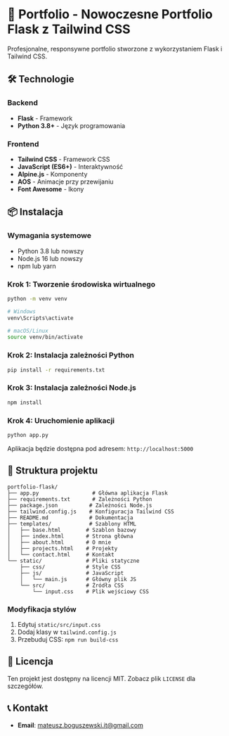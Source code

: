 # 🚀 Portfolio - Nowoczesne Portfolio Flask z Tailwind CSS

Profesjonalne, responsywne portfolio stworzone z wykorzystaniem Flask i Tailwind CSS.

## 🛠️ Technologie

### Backend
- **Flask** - Framework
- **Python 3.8+** - Język programowania

### Frontend
- **Tailwind CSS** - Framework CSS
- **JavaScript (ES6+)** - Interaktywność
- **Alpine.js** - Komponenty
- **AOS** - Animacje przy przewijaniu
- **Font Awesome** - Ikony

## 📦 Instalacja

### Wymagania systemowe
- Python 3.8 lub nowszy
- Node.js 16 lub nowszy
- npm lub yarn

### Krok 1: Tworzenie środowiska wirtualnego
```bash
python -m venv venv

# Windows
venv\Scripts\activate

# macOS/Linux
source venv/bin/activate
```

### Krok 2: Instalacja zależności Python
```bash
pip install -r requirements.txt
```

### Krok 3: Instalacja zależności Node.js
```bash
npm install
```

### Krok 4: Uruchomienie aplikacji
```bash
python app.py
```

Aplikacja będzie dostępna pod adresem: `http://localhost:5000`

## 📁 Struktura projektu

```
portfolio-flask/
├── app.py                 # Główna aplikacja Flask
├── requirements.txt       # Zależności Python
├── package.json          # Zależności Node.js
├── tailwind.config.js    # Konfiguracja Tailwind CSS
├── README.md             # Dokumentacja
├── templates/            # Szablony HTML
│   ├── base.html        # Szablon bazowy
│   ├── index.html       # Strona główna
│   ├── about.html       # O mnie
│   ├── projects.html    # Projekty
│   └── contact.html     # Kontakt
└── static/              # Pliki statyczne
    ├── css/             # Style CSS
    ├── js/              # JavaScript
    │   └── main.js      # Główny plik JS
    └── src/             # Źródła CSS
        └── input.css    # Plik wejściowy CSS
```

### Modyfikacja stylów
1. Edytuj `static/src/input.css`
2. Dodaj klasy w `tailwind.config.js`
3. Przebuduj CSS: `npm run build-css`

## 📝 Licencja

Ten projekt jest dostępny na licencji MIT. Zobacz plik `LICENSE` dla szczegółów.

## 📞 Kontakt

- **Email**: mateusz.boguszewski.it@gmail.com
